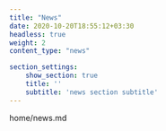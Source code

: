 ```yaml
---
title: "News"
date: 2020-10-20T18:55:12+03:30
headless: true
weight: 2
content_type: "news"

section_settings:
    show_section: true
    title: ''
    subtitle: 'news section subtitle'
---
```


home/news.md